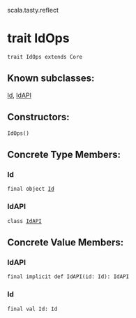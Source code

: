 scala.tasty.reflect
# trait IdOps

<pre><code class="language-scala" >trait IdOps extends Core</pre></code>
## Known subclasses:
<a href="./IdOps/Id$.md">Id</a>, <a href="./IdOps/IdAPI.md">IdAPI</a>
## Constructors:
<pre><code class="language-scala" >IdOps()</pre></code>

## Concrete Type Members:
### Id
<pre><code class="language-scala" >final object <a href="./IdOps/Id$.md">Id</a></pre></code>
### IdAPI
<pre><code class="language-scala" >class <a href="./IdOps/IdAPI.md">IdAPI</a></pre></code>
## Concrete Value Members:
### IdAPI
<pre><code class="language-scala" >final implicit def IdAPI(id: Id): IdAPI</pre></code>

### Id
<pre><code class="language-scala" >final val Id: Id</pre></code>

